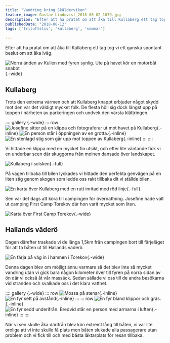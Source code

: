 ```yaml
---
title: "Vandring kring Skälderviken"
feature_image: Gustav-Lindqvist_2018-08-02_1079.jpg
description: "Efter att ha pratat om att åka till Kullaberg ett tag tog vi ett ganska spontant beslut om att åka iväg."
publishedDate: "2018-08-12"
tags: ['friluftsliv', 'kullaberg', 'sommar']

---
```


Efter att ha pratat om att åka till Kullaberg ett tag tog vi ett ganska spontant beslut om att åka iväg.

![Norra änden av Kullen med fyren synlig. Ute på havet kör en motorbåt snabbt](Gustav-Lindqvist_2018-08-02_0949.jpg){.-wide}

## Kullaberg

Trots den extrema värmen och att Kullaberg knappt erbjuder något skydd mot den var det väldigt mycket folk. De flesta höll sig dock längst upp på toppen i närheten av parkeringen och undvek den värsta klättringen.

:::: gallery {.-wide}
::: row
![Josefine sitter på en klippa och fotograferar ut mot havet på Kullaberg](Gustav-Lindqvist_2018-08-02_1086.jpg){.-inline}
![En person står i öppningen av en grotta.](Gustav-Lindqvist_2018-08-02_0978.jpg){.-inline}
![En stenlagd stig som går upp mot toppen av Kullaberg](Gustav-Lindqvist_2018-08-02_1017-Edit.jpg){.-inline}
:::
::::

Vi hittade en klippa med en mycket fin utsikt, och efter lite väntande fick vi en underbar scen där skuggorna från molnen dansade över landskapet.

![Kullaberg i solsken](Gustav-Lindqvist_2018-08-02_1079.jpg){.-full}

På vägen tillbaka till bilen lyckades vi hittade den perfekta genvägen på en liten stig genom skogen som ledde oss rakt tillbaka dit vi ställde bilen.

![En karta över Kullaberg med en rutt inritad med röd linje](firefox_2018-08-12_10-14-13.png){.-full}

Sen var det dags att köra till campingen för övernattning. Josefine hade valt ut camping First Camp Torekov där hon varit mycket som liten.

![Karta över First Camp Torekov](FC_Torekov_karta_2018_WEB-1440x972.jpg){.-wide}

## Hallands väderö

Dagen därefter traskade vi de långa 1,5km från campingen bort till färjeläget för att ta båten ut till Hallands väderö.

![En färja på väg in i hamnen i Torekov](Gustav-Lindqvist_2018-08-03_1454.jpg){.-wide}

Denna dagen blev om möjligt ännu varmare så det blev inte så mycket vandring utan vi gick bara någon kilometer över till fyren på norra sidan av ön där vi också åt vår massäck. Sedan sällade vi oss till de andra besökarna vid stranden och svalkade oss i det klara vattnet.

:::: gallery {.-wide}
::: row
![Mossa på stenar](Gustav-Lindqvist_2018-08-03_1370.jpg){.-inline}
![En fyr sett på avstånd](Gustav-Lindqvist_2018-08-03_1384.jpg){.-inline}
:::
::: row
![En fyr bland klippor och gräs.](Gustav-Lindqvist_2018-08-03_1389.jpg){.-inline}
![En fyr sedd underifrån. Bredvid står en person med armarna i luften](Gustav-Lindqvist_2018-08-03_1386.jpg){.-inline}
:::
::::

När vi sen skulle åka därifrån blev kön extremt lång till båten, vi var lite oroliga att vi inte skulle få plats men båten slukade alla passagerare utan problem och vi fick till och med bästa läktarplats för resan tillbaka.

